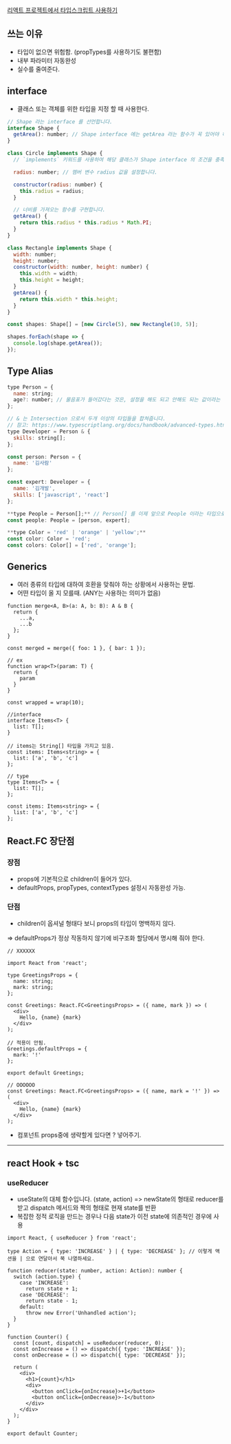 [리액트 프로젝트에서 타입스크립트 사용하기](https://velog.io/@velopert/using-react-with-typescript)

## 쓰는 이유

- 타입이 없으면 위험함. (propTypes를 사용하기도 불편함)
- 내부 파라미터 자동완성
- 실수를 줄여준다.

## interface

- 클래스 또는 객체를 위한 타입을 지정 할 때 사용한다.

```jsx
// Shape 라는 interface 를 선언합니다.
interface Shape {
  getArea(): number; // Shape interface 에는 getArea 라는 함수가 꼭 있어야 하며 해당 함수의 반환값은 숫자입니다.
}

class Circle implements Shape {
  // `implements` 키워드를 사용하여 해당 클래스가 Shape interface 의 조건을 충족하겠다는 것을 명시합니다.

  radius: number; // 멤버 변수 radius 값을 설정합니다.

  constructor(radius: number) {
    this.radius = radius;
  }

  // 너비를 가져오는 함수를 구현합니다.
  getArea() {
    return this.radius * this.radius * Math.PI;
  }
}

class Rectangle implements Shape {
  width: number;
  height: number;
  constructor(width: number, height: number) {
    this.width = width;
    this.height = height;
  }
  getArea() {
    return this.width * this.height;
  }
}

const shapes: Shape[] = [new Circle(5), new Rectangle(10, 5)];

shapes.forEach(shape => {
  console.log(shape.getArea());
});
```

## Type Alias

```jsx
type Person = {
  name: string;
  age?: number; // 물음표가 들어갔다는 것은, 설정을 해도 되고 안해도 되는 값이라는 것을 의미합니다.
};

// & 는 Intersection 으로서 두개 이상의 타입들을 합쳐줍니다.
// 참고: https://www.typescriptlang.org/docs/handbook/advanced-types.html#intersection-types
type Developer = Person & {
  skills: string[];
};

const person: Person = {
  name: '김사람'
};

const expert: Developer = {
  name: '김개발',
  skills: ['javascript', 'react']
};

**type People = Person[];** // Person[] 를 이제 앞으로 People 이라는 타입으로 사용 할 수 있습니다.
const people: People = [person, expert];

**type Color = 'red' | 'orange' | 'yellow';**
const color: Color = 'red';
const colors: Color[] = ['red', 'orange'];
```

## Generics

- 여러 종류의 타입에 대하여 호환을 맞춰야 하는 상황에서 사용하는 문법.
- 어떤 타입이 올 지 모를때. (ANY는 사용하는 의미가 없음)

```tsx
function merge<A, B>(a: A, b: B): A & B {
  return {
    ...a,
    ...b
  };
}

const merged = merge({ foo: 1 }, { bar: 1 });

// ex
function wrap<T>(param: T) {
  return {
    param
  }
}

const wrapped = wrap(10);

//interface
interface Items<T> {
  list: T[];
}

// items는 String[] 타입을 가지고 있음. 
const items: Items<string> = {
  list: ['a', 'b', 'c']
};

// type
type Items<T> = {
  list: T[];
};

const items: Items<string> = {
  list: ['a', 'b', 'c']
};
```

## React.FC 장단점

### 장점

- props에 기본적으로 children이 들어가 있다.
- defaultProps, propTypes, contextTypes 설정시 자동완성 가능.

### 단점

- children이 옵셔널 형태다 보니 props의 타입이 명백하지 않다.

⇒ defaultProps가 정상 작동하지 않기에 비구조화 할당에서 명시해 줘야 한다. 

```tsx
// XXXXXX

import React from 'react';

type GreetingsProps = {
  name: string;
  mark: string;
};

const Greetings: React.FC<GreetingsProps> = ({ name, mark }) => (
  <div>
    Hello, {name} {mark}
  </div>
);

// 적용이 안됨.
Greetings.defaultProps = {
  mark: '!'
};

export default Greetings;

// OOOOOO
const Greetings: React.FC<GreetingsProps> = ({ name, mark = '!' }) => (
  <div>
    Hello, {name} {mark}
  </div>
);
```

- 컴포넌트 props중에 생략할게 있다면 ? 넣어주기.

---

## react Hook + tsc

### useReducer

- useState의 대체 함수입니다. (state, action) => newState의 형태로 reducer를 받고 dispatch 메서드와 짝의 형태로 현재 state를 반환
- 복잡한 정적 로직을 만드는 경우나 다음 state가 이전 state에 의존적인 경우에 사용

```tsx
import React, { useReducer } from 'react';

type Action = { type: 'INCREASE' } | { type: 'DECREASE' }; // 이렇게 액션을 | 으로 연달아서 쭉 나열하세요.

function reducer(state: number, action: Action): number {
  switch (action.type) {
    case 'INCREASE':
      return state + 1;
    case 'DECREASE':
      return state - 1;
    default:
      throw new Error('Unhandled action');
  }
}

function Counter() {
  const [count, dispatch] = useReducer(reducer, 0);
  const onIncrease = () => dispatch({ type: 'INCREASE' });
  const onDecrease = () => dispatch({ type: 'DECREASE' });

  return (
    <div>
      <h1>{count}</h1>
      <div>
        <button onClick={onIncrease}>+1</button>
        <button onClick={onDecrease}>-1</button>
      </div>
    </div>
  );
}

export default Counter;
```

